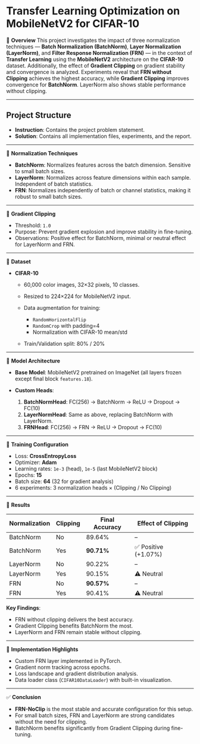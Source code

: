 # Transfer Learning Optimization on MobileNetV2 for CIFAR-10

📌 **Overview**
This project investigates the impact of three normalization techniques — **Batch Normalization (BatchNorm)**, **Layer Normalization (LayerNorm)**, and **Filter Response Normalization (FRN)** — in the context of **Transfer Learning** using the **MobileNetV2** architecture on the **CIFAR-10** dataset.
Additionally, the effect of **Gradient Clipping** on gradient stability and convergence is analyzed.
Experiments reveal that **FRN without Clipping** achieves the highest accuracy, while **Gradient Clipping** improves convergence for **BatchNorm**. LayerNorm also shows stable performance without clipping.

---
## Project Structure

- **Instruction**: Contains the project problem statement.  
- **Solution**: Contains all implementation files, experiments, and the report.

---
🔹 **Normalization Techniques**

* **BatchNorm**: Normalizes features across the batch dimension. Sensitive to small batch sizes.
* **LayerNorm**: Normalizes across feature dimensions within each sample. Independent of batch statistics.
* **FRN**: Normalizes independently of batch or channel statistics, making it robust to small batch sizes.

---

🔹 **Gradient Clipping**

* Threshold: `1.0`
* Purpose: Prevent gradient explosion and improve stability in fine-tuning.
* Observations: Positive effect for BatchNorm, minimal or neutral effect for LayerNorm and FRN.

---

🔹 **Dataset**

* **CIFAR-10**

  * 60,000 color images, 32×32 pixels, 10 classes.
  * Resized to 224×224 for MobileNetV2 input.
  * Data augmentation for training:

    * `RandomHorizontalFlip`
    * `RandomCrop` with padding=4
    * Normalization with CIFAR-10 mean/std
  * Train/Validation split: 80% / 20%

---

🔹 **Model Architecture**

* **Base Model**: MobileNetV2 pretrained on ImageNet (all layers frozen except final block `features.18`).
* **Custom Heads**:

  1. **BatchNormHead**: FC(256) → BatchNorm → ReLU → Dropout → FC(10)
  2. **LayerNormHead**: Same as above, replacing BatchNorm with LayerNorm.
  3. **FRNHead**: FC(256) → FRN → ReLU → Dropout → FC(10)

---

🔹 **Training Configuration**

* Loss: **CrossEntropyLoss**
* Optimizer: **Adam**
* Learning rates: `1e-3` (head), `1e-5` (last MobileNetV2 block)
* Epochs: **15**
* Batch size: **64** (32 for gradient analysis)
* 6 experiments: 3 normalization heads × (Clipping / No Clipping)

---

🔹 **Results**

| Normalization | Clipping | Final Accuracy | Effect of Clipping  |
| ------------- | -------- | -------------- | ------------------- |
| BatchNorm     | No       | 89.64%         | –                   |
| BatchNorm     | Yes      | **90.71%**     | ✅ Positive (+1.07%) |
| LayerNorm     | No       | 90.22%         | –                   |
| LayerNorm     | Yes      | 90.15%         | ⚠ Neutral           |
| FRN           | No       | **90.57%**     | –                   |
| FRN           | Yes      | 90.41%         | ⚠ Neutral           |

**Key Findings**:

* FRN without clipping delivers the best accuracy.
* Gradient Clipping benefits BatchNorm the most.
* LayerNorm and FRN remain stable without clipping.

---

🔹 **Implementation Highlights**

* Custom FRN layer implemented in PyTorch.
* Gradient norm tracking across epochs.
* Loss landscape and gradient distribution analysis.
* Data loader class (`CIFAR10DataLoader`) with built-in visualization.

---

✅ **Conclusion**

* **FRN-NoClip** is the most stable and accurate configuration for this setup.
* For small batch sizes, FRN and LayerNorm are strong candidates without the need for clipping.
* BatchNorm benefits significantly from Gradient Clipping during fine-tuning.
